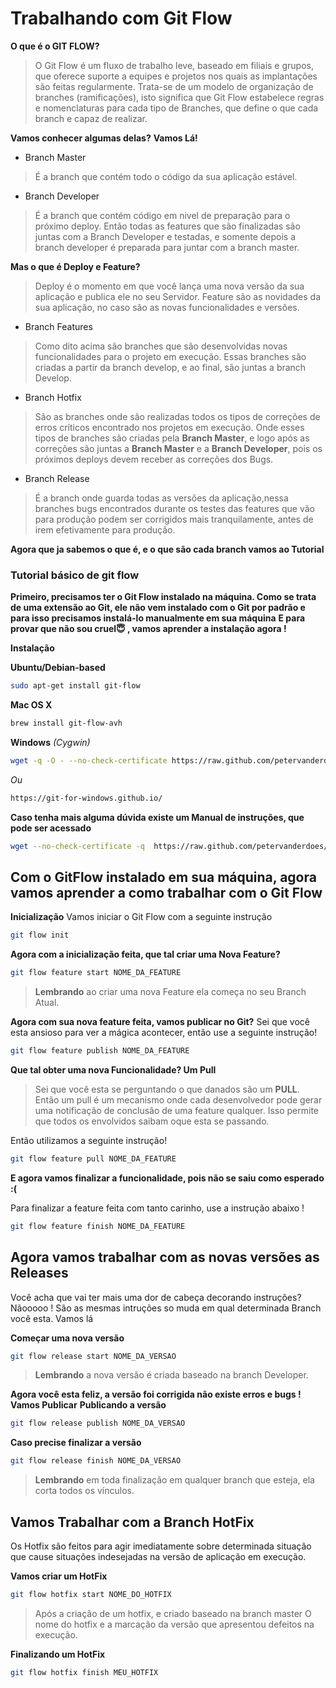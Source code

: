 # Trabalhando com Git Flow

**O que é o GIT FLOW?**
> O Git Flow é um fluxo de trabalho leve, baseado em filiais e grupos, que oferece suporte a equipes e projetos nos quais as implantações são feitas regularmente. 
> Trata-se de um modelo de organização de branches (ramificações), isto significa que Git Flow estabelece regras e nomenclaturas para cada tipo de Branches, que define o que cada branch e capaz de realizar.

**Vamos conhecer algumas delas?**  **Vamos Lá!**
- Branch Master
> É a branch que contém todo o código da sua aplicação estável.

- Branch Developer  
> É a branch que contém código em nivel de preparação para o próximo deploy. Então todas as features que são finalizadas são juntas com a Branch Developer e testadas, e somente depois a branch developer é preparada para juntar com a branch master. 

**Mas o que é Deploy e Feature?**
> Deploy é o momento em que você lança uma nova versão da sua aplicação e publica ele no seu Servidor.
> Feature são as novidades da sua aplicação, no caso são as novas funcionalidades e versões.

- Branch Features 
> Como dito acima são branches que são desenvolvidas novas funcionalidades para o projeto em execução. Essas branches são criadas a partir da branch develop, e ao final, são juntas a branch Develop.

- Branch Hotfix
> São as branches onde são realizadas todos os tipos de correções de erros críticos encontrado nos projetos em execução. Onde esses tipos de branches são criadas pela **Branch Master**, e logo após as correções são juntas a **Branch Master** e a **Branch Developer**, pois os próximos deploys devem receber as correções dos Bugs.

- Branch Release
> É a branch onde guarda todas as versões da aplicação,nessa branches bugs encontrados durante os testes das features que vão para produção podem ser corrigidos mais tranquilamente, antes de irem efetivamente para produção. 

**Agora que ja sabemos o que é, e o que são cada branch vamos ao Tutorial**


### Tutorial básico de git flow

**Primeiro, precisamos ter o Git Flow instalado na máquina. Como se trata de uma extensão ao Git, ele não vem instalado com o Git por padrão e para isso precisamos instalá-lo manualmente em sua máquina** **E para provar que não sou cruel😇 , vamos aprender a instalação agora !**

 

**Instalação**

**Ubuntu/Debian-based**
```bash
sudo apt-get install git-flow
```


**Mac OS X**
```bash
brew install git-flow-avh
```


**Windows**
*(Cygwin)*
```bash
wget -q -O - --no-check-certificate https://raw.github.com/petervanderdoes/gitflow-avh/develop/contrib/gitflow-installer.sh install stable | bash
```
*Ou*
```bash
https://git-for-windows.github.io/
```

**Caso tenha mais alguma dúvida existe um Manual de instruções, que pode ser acessado**
```bash
wget --no-check-certificate -q  https://raw.github.com/petervanderdoes/gitflow-avh/develop/contrib/gitflow-installer.sh && bash gitflow-installer.sh install stable; rm gitflow-installer.sh
```



## Com o GitFlow instalado em sua máquina, agora vamos aprender a como trabalhar com o Git Flow 

**Inicialização**
Vamos iniciar o Git Flow com a seguinte instrução
```bash
git flow init
```

**Agora com a inicialização feita, que tal criar uma Nova Feature?**
```bash
git flow feature start NOME_DA_FEATURE
```
> **Lembrando** ao criar uma nova Feature ela começa no seu Branch Atual.

**Agora com sua nova feature feita, vamos publicar no Git?**
Sei que você esta ansioso para ver a mágica acontecer, então use a seguinte instrução!
```bash
git flow feature publish NOME_DA_FEATURE
```

**Que tal obter uma nova Funcionalidade? Um Pull**
> Sei que você esta se perguntando o que danados são um **PULL**.
Então um pull é um mecanismo onde cada desenvolvedor pode gerar uma notificação de conclusão de uma feature qualquer. Isso permite que todos os envolvidos saibam oque esta se passando.

Então utilizamos a seguinte instrução!
```bash
git flow feature pull NOME_DA_FEATURE
```
**E agora vamos finalizar a funcionalidade, pois não se saiu como esperado :(**

Para finalizar a feature feita com tanto carinho, use a instrução abaixo !
```bash
git flow feature finish NOME_DA_FEATURE
```

## Agora vamos trabalhar com as novas versões as Releases 
Você acha que vai ter mais uma dor de cabeça decorando instruções? Nãooooo !
São as mesmas intruções so muda em qual determinada Branch você esta. Vamos lá

**Começar uma nova versão**
```bash
git flow release start NOME_DA_VERSAO
```
> **Lembrando** a nova versão é criada baseado na branch Developer.

**Agora você esta feliz, a versão foi corrigida não existe erros e bugs !** **Vamos Publicar**
**Publicando a versão**
```bash
git flow release publish NOME_DA_VERSAO
```

**Caso precise finalizar a versão**
```bash
git flow release finish NOME_DA_VERSAO
```
> **Lembrando** em toda finalização em qualquer branch que esteja, ela corta todos os vínculos.


## Vamos Trabalhar com a Branch HotFix 
Os Hotfix são feitos para agir imediatamente sobre determinada situação que cause situações indesejadas na versão de aplicação em execução.

**Vamos criar um HotFix**
```bash
git flow hotfix start NOME_DO_HOTFIX
```

> Após a criação de um hotfix, e criado baseado na branch master
> O nome do hotfix e a marcação da versão que apresentou defeitos na execução.

**Finalizando um HotFix**
```bash
git flow hotfix finish MEU_HOTFIX
```



